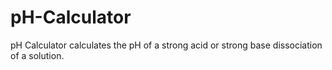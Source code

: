 # pH-Calculator
pH Calculator calculates the pH of a strong acid or strong base dissociation of a solution.
